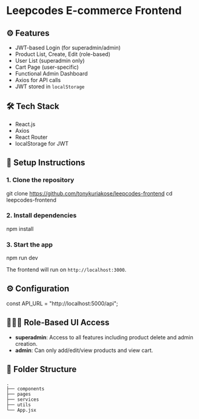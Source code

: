 
# Leepcodes E-commerce Frontend

## ⚙️ Features

- JWT-based Login (for superadmin/admin)
- Product List, Create, Edit (role-based)
- User List (superadmin only)
- Cart Page (user-specific)
- Functional Admin Dashboard
- Axios for API calls
- JWT stored in `localStorage`


## 🛠️ Tech Stack

- React.js
- Axios
- React Router
- localStorage for JWT


## 🔧 Setup Instructions

### 1. Clone the repository


git clone https://github.com/tonykuriakose/leepcodes-frontend
cd leepcodes-frontend

### 2. Install dependencies
npm install

### 3. Start the app
npm run dev


The frontend will run on `http://localhost:3000`.

## ⚙️ Configuration

const API_URL = "http://localhost:5000/api";


## 🧑‍🤝‍🧑 Role-Based UI Access

* **superadmin**: Access to all features including product delete and admin creation.
* **admin**: Can only add/edit/view products and view cart.

## 📂 Folder Structure

```
.
├── components
├── pages
├── services
├── utils
└── App.jsx



